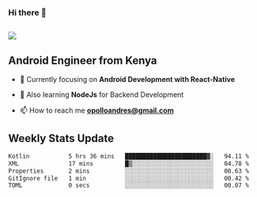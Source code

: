 ### Hi there 👋
<h2 align="left"><img src="https://readme-typing-svg.herokuapp.com?color=000000&lines=I'm+Andrew+Opollo😊;Welcome+to+my+Github😜"> </h2>

## Android Engineer from Kenya


- 🌱 Currently focusing on **Android Development with React-Native**

- 🔭 Also learning **NodeJs** for Backend Development

- 📫 How to reach me **opolloandres@gmail.com**


## Weekly Stats Update
<!--START_SECTION:waka-->

```txt
Kotlin           5 hrs 36 mins   ███████████████████████▓░   94.11 %
XML              17 mins         █▒░░░░░░░░░░░░░░░░░░░░░░░   04.78 %
Properties       2 mins          ░░░░░░░░░░░░░░░░░░░░░░░░░   00.63 %
GitIgnore file   1 min           ░░░░░░░░░░░░░░░░░░░░░░░░░   00.42 %
TOML             0 secs          ░░░░░░░░░░░░░░░░░░░░░░░░░   00.07 %
```

<!--END_SECTION:waka-->



